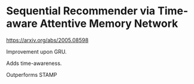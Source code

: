# Sequential Recommender via Time-aware Attentive Memory Network

https://arxiv.org/abs/2005.08598

Improvement upon GRU.

Adds time-awareness.

Outperforms STAMP